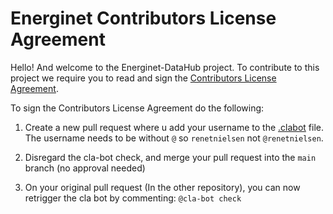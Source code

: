 # Energinet Contributors License Agreement

Hello! And welcome to the Energinet-DataHub project.
To contribute to this project we require you to read and sign the [Contributors License Agreement](Energinet-DataHub-cla.md).

To sign the Contributors License Agreement do the following:

1. Create a new pull request where u add your username to the [.clabot](.clabot) file. The username needs to be without `@` so `renetnielsen` not `@renetnielsen`.

2. Disregard the cla-bot check, and merge your pull request into the `main` branch (no approval needed)

3. On your original pull request (In the other repository), you can now retrigger the cla bot by commenting: `@cla-bot check`
